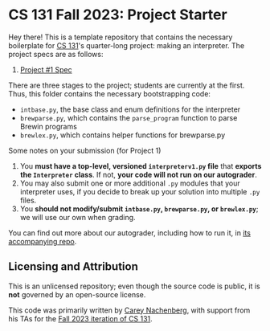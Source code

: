 # CS 131 Fall 2023: Project Starter

Hey there! This is a template repository that contains the necessary boilerplate for [CS 131](https://ucla-cs-131.github.io/fall-23-website/)'s quarter-long project: making an interpreter. The project specs are as follows:

1. [Project #1 Spec](https://docs.google.com/document/d/1RgPjCH_LtEA-e-SJhtB0hDKn6tMk5YNBcAyhAwFJehc/edit#heading=h.63zoibjlqvny)

There are three stages to the project; students are currently at the first. Thus, this folder contains the necessary bootstrapping code:

- `intbase.py`, the base class and enum definitions for the interpreter
- `brewparse.py`, which contains the `parse_program` function to parse Brewin programs
- `brewlex.py`, which contains helper functions for brewparse.py

Some notes on your submission (for Project 1)

1. You **must have a top-level, versioned `interpreterv1.py` file** that **exports the `Interpreter` class**. If not, **your code will not run on our autograder**.
2. You may also submit one or more additional `.py` modules that your interpreter uses, if you decide to break up your solution into multiple `.py` files.
3. You **should not modify/submit `intbase.py`, `brewparse.py`, or `brewlex.py`**; we will use our own when grading.

You can find out more about our autograder, including how to run it, in [its accompanying repo](https://github.com/UCLA-CS-131/fall-23-autograder).

## Licensing and Attribution

This is an unlicensed repository; even though the source code is public, it is **not** governed by an open-source license.

This code was primarily written by [Carey Nachenberg](http://careynachenberg.weebly.com/), with support from his TAs for the [Fall 2023 iteration of CS 131](https://ucla-cs-131.github.io/fall-23-website/).
